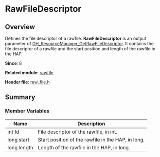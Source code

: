 # RawFileDescriptor

## Overview

Defines the file descriptor of a rawfile. **RawFileDescriptor** is an output parameter of [OH_ResourceManager_GetRawFileDescriptor](capi-raw-file-h.md#oh_resourcemanager_getrawfiledescriptor). It contains the file descriptor of a rawfile and the start position and length of the rawfile in the HAP.

**Since**: 8

**Related module**: [rawfile](capi-rawfile.md)

**Header file**: [raw_file.h](capi-raw-file-h.md)

## Summary

### Member Variables

| Name| Description|
| -- | -- |
| int fd | File descriptor of the rawfile, in int.|
| long start | Start position of the rawfile in the HAP, in long.|
| long length | Length of the rawfile in the HAP, in long.|
